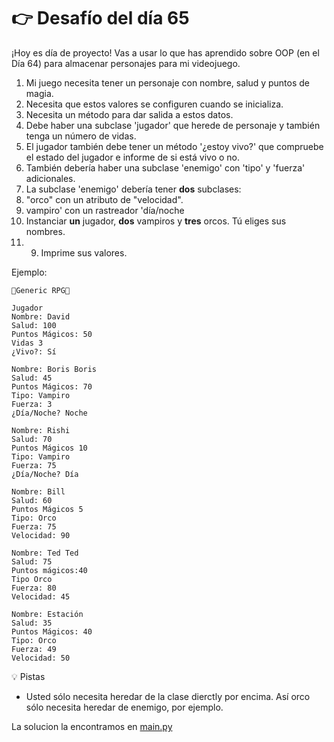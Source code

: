 # 👉 Desafío del día 65

¡Hoy es día de proyecto! Vas a usar lo que has aprendido sobre OOP (en el Día 64) para almacenar personajes para mi videojuego.

1. Mi juego necesita tener un personaje con nombre, salud y puntos de magia.
2. Necesita que estos valores se configuren cuando se inicializa.
3. Necesita un método para dar salida a estos datos.
4. Debe haber una subclase 'jugador' que herede de personaje y también tenga un número de vidas.
5. El jugador también debe tener un método '¿estoy vivo?' que compruebe el estado del jugador e informe de si está vivo o no.
6. También debería haber una subclase 'enemigo' con 'tipo' y 'fuerza' adicionales.
7. La subclase 'enemigo' debería tener **dos** subclases:
 1. "orco" con un atributo de "velocidad".
 2. vampiro' con un rastreador 'día/noche
8. Instanciar **un** jugador, **dos** vampiros y **tres** orcos. Tú eliges sus nombres.
9. 9. Imprime sus valores.


Ejemplo:

```
🌟Generic RPG🌟

Jugador
Nombre: David
Salud: 100
Puntos Mágicos: 50
Vidas 3
¿Vivo?: Sí

Nombre: Boris Boris
Salud: 45
Puntos Mágicos: 70
Tipo: Vampiro
Fuerza: 3
¿Día/Noche? Noche

Nombre: Rishi
Salud: 70
Puntos Mágicos 10
Tipo: Vampiro
Fuerza: 75
¿Día/Noche? Día

Nombre: Bill
Salud: 60
Puntos Mágicos 5
Tipo: Orco
Fuerza: 75
Velocidad: 90

Nombre: Ted Ted
Salud: 75
Puntos mágicos:40
Tipo Orco
Fuerza: 80
Velocidad: 45

Nombre: Estación
Salud: 35
Puntos Mágicos: 40
Tipo: Orco
Fuerza: 49
Velocidad: 50
```

<detalles> <sumario> 💡 Pistas </sumario>

- Usted sólo necesita heredar de la clase dierctly por encima. Así orco sólo necesita heredar de enemigo, por ejemplo.

</detalles>


La solucion la encontramos en [main.py](./main.py)